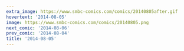 ```yaml
---
extra_image: https://www.smbc-comics.com/comics/20140805after.gif
hovertext: '2014-08-05'
image: https://www.smbc-comics.com/comics/20140805.png
next_comic: '2014-08-06'
prev_comic: '2014-08-04'
title: '2014-08-05'
---
```


